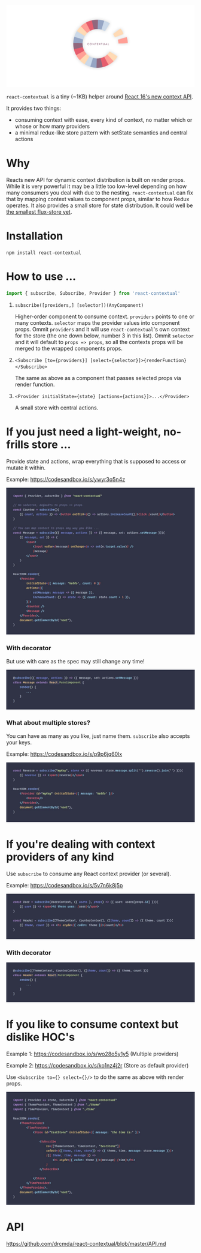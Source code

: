 ![](assets/logo.jpg)

`react-contextual` is a tiny (~1KB) helper around [React 16's new context API](https://github.com/acdlite/rfcs/blob/new-version-of-context/text/0000-new-version-of-context.md).

It provides two things:

* consuming context with ease, every kind of context, no matter which or whose or how many providers
* a minimal redux-like store pattern with setState semantics and central actions

# Why

Reacts new API for dynamic context distribution is built on render props. While it is very powerful it may be a little too low-level depending on how many consumers you deal with due to the nesting. `react-contextual` can fix that by mapping context values to component props, similar to how Redux operates. It also provides a small store for state distribution. It could well be [the smallest flux-store yet](https://github.com/drcmda/react-contextual/blob/master/src/store.js).

# Installation

    npm install react-contextual

# How to use ...

```js
import { subscribe, Subscribe, Provider } from 'react-contextual'
```

1. `subscribe([providers,] [selector])(AnyComponent)`

    Higher-order component to consume context. `providers` points to one or many contexts. `selector` maps the provider values into component props. Ommit `providers` and it will use `react-contextual`'s own context for the store (the one down below, number 3 in this list). Ommit `selector` and it will default to `props => props`, so all the contexts props will be merged to the wrapped components props.

2. `<Subscribe [to={providers}] [select={selector}]>{renderFunction}</Subscribe>`

    The same as above as a component that passes selected props via render function.

3. `<Provider initialState={state} [actions={actions}]>...</Provider>`

    A small store with central actions.

# If you just need a light-weight, no-frills store ...

Provide state and actions, wrap everything that is supposed to access or mutate it within.

Example: https://codesandbox.io/s/ywyr3q5n4z

![](assets/example-1.jpg)

### With decorator

But use with care as the spec may still change any time!

![](assets/example-2.jpg)

### What about multiple stores?

You can have as many as you like, just name them. `subscribe` also accepts your keys.

Example: https://codesandbox.io/s/p9p6jq60lx

![](assets/example-3.jpg)

# If you're dealing with context providers of any kind

Use `subscribe` to consume any React context provider (or several).

Example: https://codesandbox.io/s/5v7n6k8j5p

![](assets/example-4.jpg)

### With decorator

![](assets/example-5.jpg)

# If you like to consume context but dislike HOC's

Example 1: https://codesandbox.io/s/wo28o5y1y5 (Multiple providers)

Example 2: https://codesandbox.io/s/ko1nz4j2r (Store as default provider)

Use `<Subscribe to={} select={}/>` to do the same as above with render props.

![](assets/example-6.jpg)

# API

https://github.com/drcmda/react-contextual/blob/master/API.md
